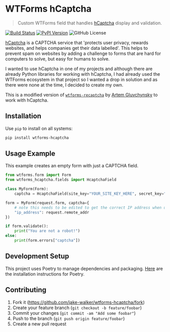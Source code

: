 # WTForms hCaptcha

> Custom WTForms field that handles [hCaptcha](https://www.hcaptcha.com/) display and validation.

<a href="https://github.com/jake-walker/wtforms-hcaptcha/actions"><img alt="Build Status" src="https://img.shields.io/github/workflow/status/jake-walker/wtforms-hcaptcha/Main/master?style=flat-square"></a>
<a href="https://pypi.org/project/wtforms-hcaptcha/"><img alt="PyPI Version" src="https://img.shields.io/pypi/v/wtforms-hcaptcha?style=flat-square"></a>
<img alt="GitHub License" src="https://img.shields.io/github/license/jake-walker/wtforms-hcaptcha?style=flat-square">

[hCaptcha](https://www.hcaptcha.com/) is a CAPTCHA service that 'protects user privacy, rewards websites, and helps companies get their data labelled'. This helps to prevent spam on websites by adding a challenge to forms that are hard for computers to solve, but easy for humans to solve.

I wanted to use hCaptcha in one of my projects and although there are already Python libraries for working with hCaptcha, I had already used the WTForms ecosystem in that project so I wanted a drop in solution and as there were none at the time, I decided to create my own.

This is a modified version of [`wtforms-recaptcha`](https://pypi.org/project/wtforms-recaptcha/) by [Artem Gluvchynsky](excieve@gmail.com) to work with hCaptcha.

## Installation

Use `pip` to install on all systems:

```bash
pip install wtforms-hcaptcha
```

## Usage Example

This example creates an empty form with just a CAPTCHA field.

```python
from wtforms.form import Form
from wtforms_hcaptcha.fields import HcaptchaField

class MyForm(Form):
    captcha = HcaptchaField(site_key="YOUR_SITE_KEY_HERE", secret_key="YOUR_SECRET_KEY_HERE")

form = MyForm(request.form, captcha={
    # note this needs to be edited to get the correct IP address when using a reverse proxy
    "ip_address": request.remote_addr
})

if form.validate():
    print("You are not a robot!")
else:
    print(form.errors["captcha"])
```

## Development Setup

This project uses Poetry to manage dependencies and packaging. [Here](https://python-poetry.org/docs/#installation) are the installation instructions for Poetry.

## Contributing

1. Fork it (https://github.com/jake-walker/wtforms-hcaptcha/fork)
2. Create your feature branch (`git checkout -b feature/foobar`)
3. Commit your changes (`git commit -am "Add some foobar"`)
4. Push to the branch (`git push origin feature/foobar`)
5. Create a new pull request
